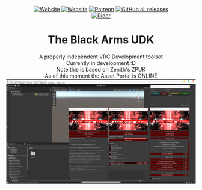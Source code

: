 <div align='center'>  

[![Website](https://img.shields.io/website?down_color=red&down_message=Offline&label=Trigon.Systems&style=for-the-badge&up_color=cyan&up_message=Online&url=https%3A%2F%2Ftrigon.systems)](https://trigon.systems)
[![Website](https://img.shields.io/website?down_color=red&down_message=Offline&label=C0deRa.in&style=for-the-badge&up_color=cyan&up_message=Online&url=https%3A%2F%2Fc0dera.in)](https://c0dera.in)
[![Patreon](https://img.shields.io/badge/Patreon-Donate-pink?style=for-the-badge)](https://www.patreon.com/PhoenixAceVFX)
[![GitHub all releases](https://img.shields.io/github/downloads/TheBlackArms/TBAUDK/total?color=red&label=Total%20Downloads&logo=github&logoColor=red&style=for-the-badge)](https://github.com/TheBlackArms/TBAUDK/releases/latest)  
[![Rider](https://img.shields.io/badge/Rider-000000.svg?style=for-the-badge&logo=Rider&logoColor=white&color=black&labelColor=crimson)](https://www.jetbrains.com/rider/)  
# The Black Arms UDK  
A properly independent VRC Development toolset  
Currently in development :D  
Note this is based on Zenith's ZPUK  
As of this moment the Asset Portal is ONLINE  
<img src="preview.png" />  
</div>
